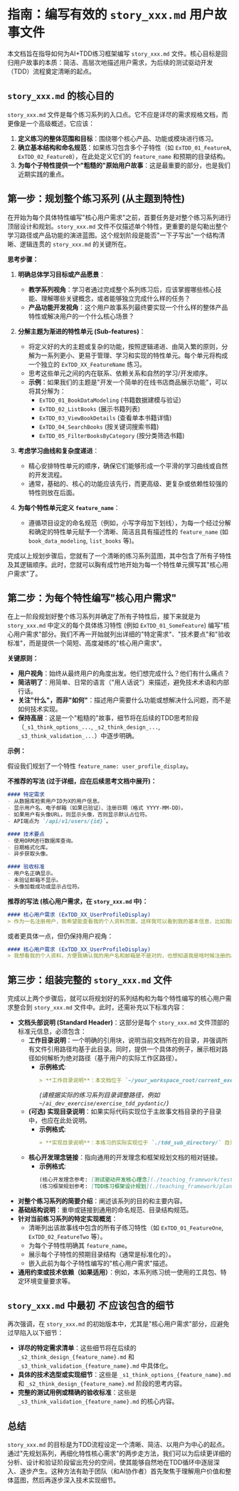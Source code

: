 # 指南：编写有效的 `story_xxx.md` 用户故事文件

本文档旨在指导如何为AI+TDD练习框架编写 `story_xxx.md` 文件。核心目标是回归用户故事的本质：简洁、高层次地描述用户需求，为后续的测试驱动开发（TDD）流程奠定清晰的起点。

## `story_xxx.md` 的核心目的

`story_xxx.md` 文件是每个练习系列的入口点。它不应是详尽的需求规格文档，而更像是一个高级概述，它应该：

1.  **定义练习的整体范围和目标**：围绕哪个核心产品、功能或模块进行练习。
2.  **确立基本结构和命名规范**：如果练习包含多个子特性（如 `ExTDD_01_FeatureA`, `ExTDD_02_FeatureB`），在此处定义它们的 `feature_name` 和预期的目录结构。
3.  **为每个子特性提供一个"粗糙的"原始用户故事**：这是最重要的部分，也是我们近期实践的重点。

## 第一步：规划整个练习系列 (从主题到特性)

在开始为每个具体特性编写"核心用户需求"之前，首要任务是对整个练习系列进行顶层设计和规划。`story_xxx.md` 文件不仅描述单个特性，更重要的是勾勒出整个学习路径或产品功能的演进蓝图。这个规划阶段是能否"一下子写出"一个结构清晰、逻辑连贯的 `story_xxx.md` 的关键所在。

**思考步骤：**

1.  **明确总体学习目标或产品愿景**：
    *   **教学系列视角**：学习者通过完成整个系列练习后，应该掌握哪些核心技能、理解哪些关键概念，或者能够独立完成什么样的任务？
    *   **产品功能开发视角**：这个用户故事系列最终要实现一个什么样的整体产品特性或解决用户的一个什么核心场景？

2.  **分解主题为渐进的特性单元 (Sub-features)**：
    *   将定义好的大的主题或复杂的功能，按照逻辑递进、由简入繁的原则，分解为一系列更小、更易于管理、学习和实现的特性单元。每个单元将构成一个独立的 `ExTDD_XX_FeatureName` 练习。
    *   思考这些单元之间的内在联系、依赖关系和自然的学习/开发顺序。
    *   **示例**：如果我们的主题是"开发一个简单的在线书店商品展示功能"，可以将其分解为：
        *   `ExTDD_01_BookDataModeling` (书籍数据建模与验证)
        *   `ExTDD_02_ListBooks` (展示书籍列表)
        *   `ExTDD_03_ViewBookDetails` (查看单本书籍详情)
        *   `ExTDD_04_SearchBooks` (按关键词搜索书籍)
        *   `ExTDD_05_FilterBooksByCategory` (按分类筛选书籍)

3.  **考虑学习曲线和复杂度递进**：
    *   精心安排特性单元的顺序，确保它们能够形成一个平滑的学习曲线或自然的开发流程。
    *   通常，基础的、核心的功能应该先行，而更高级、更复杂或依赖性较强的特性则放在后面。

4.  **为每个特性单元定义 `feature_name`**：
    *   遵循项目设定的命名规范（例如，小写字母加下划线），为每一个经过分解和确定的特性单元赋予一个清晰、简洁且具有描述性的 `feature_name` (如 `book_data_modeling`, `list_books` 等)。

完成以上规划步骤后，您就有了一个清晰的练习系列蓝图，其中包含了所有子特性及其逻辑顺序。此时，您就可以胸有成竹地开始为每一个特性单元撰写其"核心用户需求"了。

## 第二步：为每个特性编写"核心用户需求"

在上一阶段规划好整个练习系列并确定了所有子特性后，接下来就是为 `story_xxx.md` 中定义的每个具体练习特性 (例如 `ExTDD_01_SomeFeature`) 编写"核心用户需求"部分。我们不再一开始就列出详细的"特定需求"、"技术要点"和"验收标准"，而是提供一个简短、高度凝练的"核心用户需求"。

**关键原则：**

*   **用户视角**：始终从最终用户的角度出发。他们想完成什么？他们有什么痛点？
*   **简洁明了**：用简单、日常的语言（"用人话说"）来描述，避免技术术语和内部行话。
*   **关注"什么"，而非"如何"**：描述用户需要什么功能或想解决什么问题，而不是如何技术实现。
*   **保持高层**：这是一个"粗糙的"故事，细节将在后续的TDD思考阶段（`_s1_think_options_...`, `_s2_think_design_...`, `_s3_think_validation_...`）中逐步明确。

**示例：**

假设我们规划了一个特性 `feature_name: user_profile_display`。

**不推荐的写法 (过于详细，应在后续思考文档中展开)：**

```markdown
#### 特定需求
- 从数据库检索用户ID为X的用户信息。
- 显示用户名、电子邮箱（如果已验证）、注册日期（格式 YYYY-MM-DD）。
- 如果用户有头像URL，则显示头像，否则显示默认占位符。
- API端点为 `/api/v1/users/{id}`。

#### 技术要点
- 使用ORM进行数据库查询。
- 日期格式化库。
- 异步获取头像。

#### 验收标准
- 用户名正确显示。
- 未验证邮箱不显示。
- 头像加载成功或显示占位符。
```

**推荐的写法 (核心用户需求，在 `story_xxx.md` 中)：**

```markdown
#### 核心用户需求 (ExTDD_XX_UserProfileDisplay)
> 作为一名注册用户，我希望能查看我的个人资料页面，这样我可以看到我的基本信息，比如我的名字和注册时间。
```

或者更具体一点，但仍保持用户视角：

```markdown
#### 核心用户需求 (ExTDD_XX_UserProfileDisplay)
> 我想看我的个人资料，方便我确认我的用户名和邮箱是不是对的，也想知道我是啥时候注册的。要是有头像的话，能显示出来就更好了。
```

## 第三步：组装完整的 `story_xxx.md` 文件

完成以上两个步骤后，就可以将规划好的系列结构和为每个特性编写的核心用户需求整合到 `story_xxx.md` 文件中。此时，还需补充以下标准内容：

*   **文档头部说明 (Standard Header)**：这部分是每个 `story_xxx.md` 文件顶部的标准元信息，必须包含：
    *   **工作目录说明**：一个明确的引用块，说明当前文档所在的目录，并强调所有文件引用路径均基于此目录。同时，提供一个具体的例子，展示相对路径如何解析为绝对路径（基于用户的实际工作区路径）。
        *   **示例格式**:
            ```markdown
            > **工作目录说明**：本文档位于 `~/your_workspace_root/current_exercise_directory/` 目录下，所有文件引用路径均基于此目录。例如，`./some_file.md` 实际指向 `/path/to/your_workspace_root/current_exercise_directory/some_file.md`。
            ```
            *(请根据实际的练习系列目录调整路径，例如 `~/ai_dev_exercise/exercise_tdd_pydantic/`)*
    *   **(可选) 实现目录说明**：如果实际代码实现位于主故事文档目录的子目录中，也应在此处说明。
        *   **示例格式**:
            ```markdown
            > **实现目录说明**：本练习的实际实现位于 `./tdd_sub_directory/` 目录下。
            ```
    *   **核心开发理念链接**：指向通用的开发理念和框架规划文档的相对链接。
        *   **示例格式**:
            ```markdown
            (核心开发理念参考: [测试驱动开发核心理念](./teaching_framework/test_driven_development_with_ai.md))
            (练习框架规划参考: [TDD练习框架设计规划](./teaching_framework/planning_tdd_exercise.md))
            ```
*   **对整个练习系列的简要介绍**：阐述该系列的目的和主要内容。
*   **基础结构说明**：重申或链接到通用的命名规范、目录结构规范。
*   **针对当前练习系列的特定实现概览**：
    *   清晰列出该故事线中包含的所有子练习特性（如 `ExTDD_01_FeatureOne`, `ExTDD_02_FeatureTwo` 等）。
    *   为每个子特性明确其 `feature_name`。
    *   展示每个子特性的预期目录结构（通常是标准化的）。
    *   嵌入此前为每个子特性编写的"核心用户需求"描述。
*   **通用约束或技术依赖（如果适用）**：例如，本系列练习统一使用的工具包、特定环境变量要求等。

## `story_xxx.md` 中最初 *不* 应该包含的细节

再次强调，在 `story_xxx.md` 的初始版本中，尤其是"核心用户需求"部分，应避免过早陷入以下细节：

*   **详尽的特定需求清单**：这些细节将在后续的 `_s2_think_design_{feature_name}.md` 和 `_s3_think_validation_{feature_name}.md` 中具体化。
*   **具体的技术选型或实现细节**：这些是 `_s1_think_options_{feature_name}.md` 和 `_s2_think_design_{feature_name}.md` 阶段的思考内容。
*   **完整的测试用例或精确的验收标准**：这些是 `_s3_think_validation_{feature_name}.md` 的核心内容。

## 总结

`story_xxx.md` 的目标是为TDD流程设定一个清晰、简洁、以用户为中心的起点。通过"先规划系列，再细化特性核心需求"的两步走方法，我们可以为后续更详细的分析、设计和验证阶段留出充分的空间，使其能够自然地在TDD循环中逐层深入、逐步产生。这种方法有助于团队（和AI协作者）首先聚焦于理解用户价值和整体蓝图，然后再逐步深入技术实现细节。 